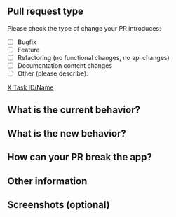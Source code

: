 ## Pull request type
Please check the type of change your PR introduces:
- [ ] Bugfix
- [ ] Feature
- [ ] Refactoring (no functional changes, no api changes)
- [ ] Documentation content changes
- [ ] Other (please describe):

[X Task ID/Name](paste-here-x-task-link)

## What is the current behavior?
## What is the new behavior?
## How can your PR break the app?
## Other information
## Screenshots (optional)